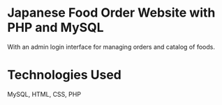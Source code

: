 # Japanese Food Order Website with PHP and MySQL
With an admin login interface for managing orders and catalog of foods.

# Technologies Used
MySQL, HTML, CSS, PHP
